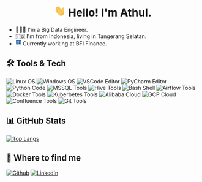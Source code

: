 <!-- markdownlint-disable MD033 MD013 MD022 -->
<h1 align="center"><img src="https://raw.githubusercontent.com/yyoel/yyoel/main/asset/gif/wave.gif" width="30px"> Hello! I'm Athul.</h1>

- 🧑🏽‍💻 I'm a Big Data Engineer.
- 🇮🇩 I'm from Indonesia, living in Tangerang Selatan.
- <img src="https://raw.githubusercontent.com/yyoel/yyoel/main/asset/images/bfi-finance-logo.jpeg" width="15px"> Currently working at BFI Finance.

## 🛠 Tools & Tech

![Linux OS](https://img.shields.io/badge/OS-Linux-informational?style=flat&logo=linux&logoColor=white&color=informational)
![Windows OS](https://img.shields.io/badge/OS-Windows-informational?style=flat&logo=windows&logoColor=white&color=informational)
![VSCode Editor](https://img.shields.io/badge/Editor-VSCode-informational?style=flat&logo=visualstudiocode&logoColor=white&color=informational)
![PyCharm Editor](https://img.shields.io/badge/Editor-PyCharm-informational?style=flat&logo=pycharm&logoColor=white&color=informational)
![Python Code](https://img.shields.io/badge/Code-Python-informational?style=flat&logo=python&logoColor=white&color=informational)
![MSSQL Tools](https://img.shields.io/badge/Tools-MSSQL-informational?style=flat&logo=microsoftsqlserver&logoColor=white&color=informational)
![Hive Tools](https://img.shields.io/badge/Tools-Hive-informational?style=flat&logo=apachehive&logoColor=white&color=informational)
![Bash Shell](https://img.shields.io/badge/Shell-Bash-informational?style=flat&logo=gnubash&logoColor=white&color=informational)
![Airflow Tools](https://img.shields.io/badge/Tools-Airflow-informational?style=flat&logo=apacheairflow&logoColor=white&color=informational)
![Docker Tools](https://img.shields.io/badge/Tools-Docker-informational?style=flat&logo=docker&logoColor=white&color=informational)
![Kuberbetes Tools](https://img.shields.io/badge/Tools-Kubernetes-informational?style=flat&logo=kubernetes&logoColor=white&color=informational)
![Alibaba Cloud](https://img.shields.io/badge/Cloud-Alibaba-informational?style=flat&logo=alibabacloud&logoColor=white&color=informational)
![GCP Cloud](https://img.shields.io/badge/Cloud-GCP-informational?style=flat&logo=googlecloud&logoColor=white&color=informational)
![Confluence Tools](https://img.shields.io/badge/Tools-Confluence-informational?style=flat&logo=confluence&logoColor=white&color=informational)
![Git Tools](https://img.shields.io/badge/Tools-Git-informational?style=flat&logo=git&logoColor=white&color=informational)

## 📊 GitHub Stats
[![Top Langs](https://github-readme-stats.vercel.app/api/top-langs/?username=yyoel&layout=compact)](https://github.com/anuraghazra/github-readme-stats)

## 🔎  Where to find me
<p><a href="https://github.com/yyoel" target="_blank"><img alt="Github" src="https://img.shields.io/badge/GitHub-%2312100E.svg?&style=for-the-badge&logo=Github&logoColor=white" /></a> <a href="https://www.linkedin.com/in/yulius-yoel/" target="_blank"><img alt="LinkedIn" src="https://img.shields.io/badge/linkedin-%230077B5.svg?&style=for-the-badge&logo=linkedin&logoColor=white" /></a>
</p>

<!-- markdownlint-enable MD033 MD013 -->
<!--
**yyoel/yyoel** is a ✨ _special_ ✨ repository because its `README.md` (this file) appears on your GitHub profile.

Here are some ideas to get you started:

- 🔭 I’m currently working on ...
- 🌱 I’m currently learning ...
- 👯 I’m looking to collaborate on ...
- 🤔 I’m looking for help with ...
- 💬 Ask me about ...
- 📫 How to reach me: ...
- 😄 Pronouns: ...
- ⚡ Fun fact: ...
-->

